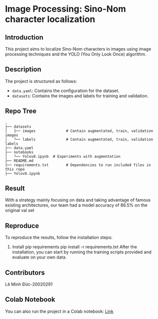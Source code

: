 # Image Processing: Sino-Nom character localization

## Introduction

This project aims to localize Sino-Nom characters in images using image processing techniques and the YOLO (You Only Look Once) algorithm.

## Description

The project is structured as follows:

- `data.yaml`: Contains the configuration for the dataset.
- `datasets`: Contains the images and labels for training and validation.

## Repo Tree

```
.
├── datasets
│   ├── images              # Contain augmentated, train, validation images
│   └── labels              # Contain augmentated, train, validation labels
├── data.yaml
├── notebooks
│   └── Yolov8.ipynb  # Experiments with augmentation
├── README.md
├── requirements.txt        # Dependencies to run included files in this repo
├── Yolov8.ipynb
```

## Result

With a strategy mainly focusing on data and taking advantage of famous existing architectures, our team had a model accuracy of 86.5% on the original val set
## Reproduce

To reproduce the results, follow the installation steps:

1. Install pip requirements
pip install -r requirements.txt
After the installation, you can start by running the training scripts provided and evaluate on your own data.

## Contributors

Lê Minh Đức-20020291

## Colab Notebook

You can also run the project in a Colab notebook: [Link](https://colab.research.google.com/drive/15ZT_GBk_kL3AWRoAkD92NhreKOWVESGO?usp=drive_link)
